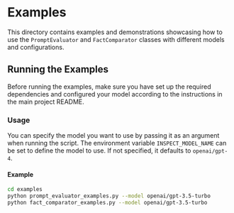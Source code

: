 # Examples

This directory contains examples and demonstrations showcasing how to use the `PromptEvaluator` and `FactComparator` classes with different models and configurations.

## Running the Examples

Before running the examples, make sure you have set up the required dependencies and configured your model according to the instructions in the main project README.

### Usage

You can specify the model you want to use by passing it as an argument when running the script. The environment variable `INSPECT_MODEL_NAME` can be set to define the model to use. If not specified, it defaults to `openai/gpt-4`.

#### Example

```bash
cd examples
python prompt_evaluator_examples.py --model openai/gpt-3.5-turbo
python fact_comparator_examples.py --model openai/gpt-3.5-turbo